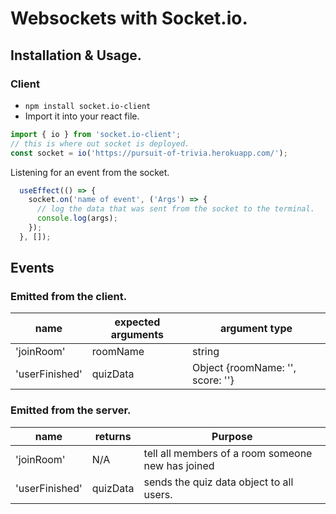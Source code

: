 # Websockets with Socket.io.

## Installation & Usage.

### Client

- `npm install socket.io-client`
- Import it into your react file.

```Javascript
import { io } from 'socket.io-client';
// this is where out socket is deployed.
const socket = io('https://pursuit-of-trivia.herokuapp.com/');
```

Listening for an event from the socket.

```javascript
  useEffect(() => {
    socket.on('name of event', ('Args') => {
      // log the data that was sent from the socket to the terminal.
      console.log(args);
    });
  }, []);
```

## Events

### Emitted from the client.

| name           | expected arguments | argument type                    |
| -------------- | ------------------ | -------------------------------- |
| 'joinRoom'     | roomName           | string                           |
| 'userFinished' | quizData           | Object {roomName: '', score: ''} |

### Emitted from the server.

| name           | returns  | Purpose                                           |
| -------------- | -------- | ------------------------------------------------- |
| 'joinRoom'     | N/A      | tell all members of a room someone new has joined |
| 'userFinished' | quizData | sends the quiz data object to all users.          |
